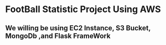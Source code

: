# FootBall Statistic Project Using AWS


## We willing be using EC2 Instance, S3 Bucket, MongoDb ,and Flask FrameWork
